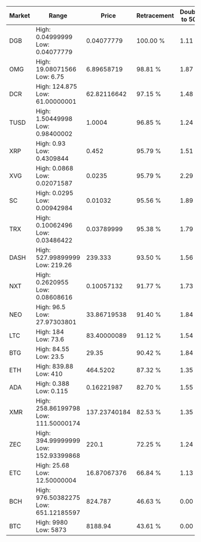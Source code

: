 | Market | Range | Price| Retracement | Doubles to 50% |
| --- | --- | --- | --- | --- |
| DGB | High: 0.04999999<br />Low: 0.04077779 | 0.04077779 | 100.00 % | 1.11 |
| OMG | High: 19.08071566<br />Low: 6.75 | 6.89658719 | 98.81 % | 1.87 |
| DCR | High: 124.875<br />Low: 61.00000001 | 62.82116642 | 97.15 % | 1.48 |
| TUSD | High: 1.50449998<br />Low: 0.98400002 | 1.0004 | 96.85 % | 1.24 |
| XRP | High: 0.93<br />Low: 0.4309844 | 0.452 | 95.79 % | 1.51 |
| XVG | High: 0.0868<br />Low: 0.02071587 | 0.0235 | 95.79 % | 2.29 |
| SC | High: 0.0295<br />Low: 0.00942984 | 0.01032 | 95.56 % | 1.89 |
| TRX | High: 0.10062496<br />Low: 0.03486422 | 0.03789999 | 95.38 % | 1.79 |
| DASH | High: 527.99899999<br />Low: 219.26 | 239.333 | 93.50 % | 1.56 |
| NXT | High: 0.2620955<br />Low: 0.08608616 | 0.10057132 | 91.77 % | 1.73 |
| NEO | High: 96.5<br />Low: 27.97303801 | 33.86719538 | 91.40 % | 1.84 |
| LTC | High: 184<br />Low: 73.6 | 83.40000089 | 91.12 % | 1.54 |
| BTG | High: 84.55<br />Low: 23.5 | 29.35 | 90.42 % | 1.84 |
| ETH | High: 839.88<br />Low: 410 | 464.5202 | 87.32 % | 1.35 |
| ADA | High: 0.388<br />Low: 0.115 | 0.16221987 | 82.70 % | 1.55 |
| XMR | High: 258.86199798<br />Low: 111.50000174 | 137.23740184 | 82.53 % | 1.35 |
| ZEC | High: 394.99999999<br />Low: 152.93399868 | 220.1 | 72.25 % | 1.24 |
| ETC | High: 25.68<br />Low: 12.50000004 | 16.87067376 | 66.84 % | 1.13 |
| BCH | High: 976.50382275<br />Low: 651.12185597 | 824.787 | 46.63 % | 0.00 |
| BTC | High: 9980<br />Low: 5873 | 8188.94 | 43.61 % | 0.00 |
